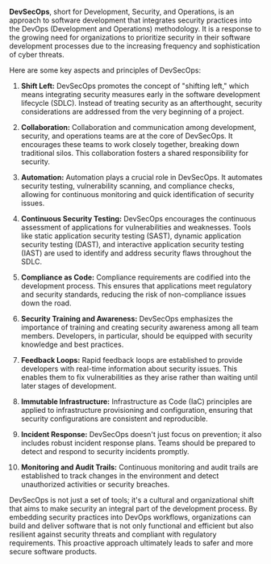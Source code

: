 **DevSecOps**, short for Development, Security, and Operations, is an approach to software development that integrates security practices into the DevOps (Development and Operations) methodology. It is a response to the growing need for organizations to prioritize security in their software development processes due to the increasing frequency and sophistication of cyber threats.

Here are some key aspects and principles of DevSecOps:

1. **Shift Left:** DevSecOps promotes the concept of "shifting left," which means integrating security measures early in the software development lifecycle (SDLC). Instead of treating security as an afterthought, security considerations are addressed from the very beginning of a project.

2. **Collaboration:** Collaboration and communication among development, security, and operations teams are at the core of DevSecOps. It encourages these teams to work closely together, breaking down traditional silos. This collaboration fosters a shared responsibility for security.

3. **Automation:** Automation plays a crucial role in DevSecOps. It automates security testing, vulnerability scanning, and compliance checks, allowing for continuous monitoring and quick identification of security issues.

4. **Continuous Security Testing:** DevSecOps encourages the continuous assessment of applications for vulnerabilities and weaknesses. Tools like static application security testing (SAST), dynamic application security testing (DAST), and interactive application security testing (IAST) are used to identify and address security flaws throughout the SDLC.

5. **Compliance as Code:** Compliance requirements are codified into the development process. This ensures that applications meet regulatory and security standards, reducing the risk of non-compliance issues down the road.

6. **Security Training and Awareness:** DevSecOps emphasizes the importance of training and creating security awareness among all team members. Developers, in particular, should be equipped with security knowledge and best practices.

7. **Feedback Loops:** Rapid feedback loops are established to provide developers with real-time information about security issues. This enables them to fix vulnerabilities as they arise rather than waiting until later stages of development.

8. **Immutable Infrastructure:** Infrastructure as Code (IaC) principles are applied to infrastructure provisioning and configuration, ensuring that security configurations are consistent and reproducible.

9. **Incident Response:** DevSecOps doesn't just focus on prevention; it also includes robust incident response plans. Teams should be prepared to detect and respond to security incidents promptly.

10. **Monitoring and Audit Trails:** Continuous monitoring and audit trails are established to track changes in the environment and detect unauthorized activities or security breaches.

DevSecOps is not just a set of tools; it's a cultural and organizational shift that aims to make security an integral part of the development process. By embedding security practices into DevOps workflows, organizations can build and deliver software that is not only functional and efficient but also resilient against security threats and compliant with regulatory requirements. This proactive approach ultimately leads to safer and more secure software products.
